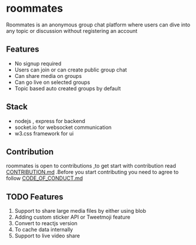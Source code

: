 # roommates
Roommates is an anonymous group chat platform where users can dive into any topic or discussion without registering an account 
## Features
- No signup required
- Users can join or can create public group chat
- Can share media on groups 
- Can go live on selected groups 
- Topic based auto created groups by default
## Stack
- nodejs , express for backend
- socket.io for websocket communication
- w3.css framework for ui
## Contribution 
roommates is open to contributions ,to get start with contribution read [CONTRIBUTION.md](https://github.com/mellofordev/roommates/blob/main/CONTRIBUTION.md) .Before you start contributing you need to agree to follow [CODE_OF_CONDUCT.md](https://github.com/mellofordev/roommates/blob/main/CODE_OF_CONDUCT.md)
## TODO Features
1. Support to share large media files by either using blob 
2. Adding custom sticker API or Tweetmoji feature
3. Convert to reactjs version
4. To cache data internally
5. Support to live video share

